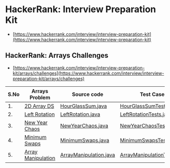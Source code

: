 # HackerRank: Interview Preparation Kit
- [https://www.hackerrank.com/interview/interview-preparation-kit](https://www.hackerrank.com/interview/interview-preparation-kit)


## HackerRank: Arrays Challenges
- [https://www.hackerrank.com/interview/interview-preparation-kit/arrays/challenges](https://www.hackerrank.com/interview/interview-preparation-kit/arrays/challenges)

| S.No | Arrays Problem | Source code | Test Cases  | Video | 
| ------------- | ------------- |-------------|-------------| -----:|
| 1. | [2D Array DS](https://www.hackerrank.com/challenges/2d-array/) | [HourGlassSum.java](https://github.com/krishnamanchikalapudi/CodingChallenge.java/blob/develop/src/main/java/solutions/hackerrank/interview/arrays/HourGlassSum.java) | [HourGlassSumTests.java](https://github.com/krishnamanchikalapudi/CodingChallenge.java/blob/develop/src/test/java/solutions/hackerrank/interview/arrays/unit/HourGlassSumTests.java)  |  [videos](https://youtube.com/@DayOneDev)| 
| 2. | [Left Rotation](https://www.hackerrank.com/challenges/ctci-array-left-rotation/) | [LeftRotation.java](https://github.com/krishnamanchikalapudi/CodingChallenge.java/blob/develop/src/main/java/solutions/hackerrank/interview/arrays/LeftRotation.java) | [LeftRotationTests.java](https://github.com/krishnamanchikalapudi/CodingChallenge.java/blob/develop/src/test/java/solutions/hackerrank/interview/arrays/unit/LeftRotationTests.java)  |  [videos](https://youtube.com/@DayOneDev)| 
| 3. | [New Year Chaos](https://www.hackerrank.com/challenges/new-year-chaos/) | [NewYearChaos.java](https://github.com/krishnamanchikalapudi/CodingChallenge.java/blob/develop/src/main/java/solutions/hackerrank/interview/arrays/NewYearChaos.java) | [NewYearChaosTests.java](https://github.com/krishnamanchikalapudi/CodingChallenge.java/blob/develop/src/test/java/solutions/hackerrank/interview/arrays/unit/NewYearChaosTests.java)  |  [videos](https://youtube.com/@DayOneDev)| 
| 4. | [Minimum Swaps](https://www.hackerrank.com/challenges/minimum-swaps-2/) | [MinimumSwaps.java](https://github.com/krishnamanchikalapudi/CodingChallenge.java/blob/develop/src/main/java/solutions/hackerrank/interview/arrays/MinimumSwaps.java) | [MinimumSwapsTests.java](https://github.com/krishnamanchikalapudi/CodingChallenge.java/blob/develop/src/test/java/solutions/hackerrank/interview/arrays/unit/MinimumSwapsTests.java)  |  [videos](https://youtube.com/@DayOneDev)| 
| 5. | [Array Manipulation](https://www.hackerrank.com/challenges/crush/) | [ArrayManipulation.java](https://github.com/krishnamanchikalapudi/CodingChallenge.java/blob/develop/src/main/java/solutions/hackerrank/interview/arrays/ArrayManipulation.java) | [ArrayManipulationTests.java](https://github.com/krishnamanchikalapudi/CodingChallenge.java/blob/develop/src/test/java/solutions/hackerrank/interview/arrays/unit/ArrayManipulationTests.java)  |  [videos](https://youtube.com/@DayOneDev)| 
<!--

| ?. | [?](https://www.hackerrank.com/challenges/?/) | [?.java](https://github.com/krishnamanchikalapudi/CodingChallenge.java/blob/develop/src/main/java/solutions/hackerrank/interview/arrays/?.java) | [?Tests.java](https://github.com/krishnamanchikalapudi/CodingChallenge.java/blob/develop/src/test/java/solutions/hackerrank/interview/arrays/unit/?Tests.java)  |  [videos](https://youtube.com/@DayOneDev)| 


-->